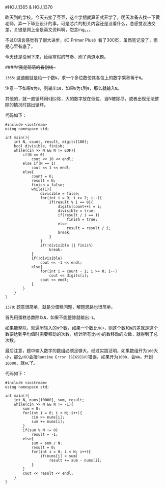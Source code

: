 #HOJ_1365 & HOJ_1370  

昨天到的学校，今天去接了豆豆，这个学期就算正式开学了。明天准备去找一下黄老师，弄一下毕业设计的事，可是芯片的相关内容还是没看什么，总感觉没法交差，关键是网上全是英文资料啊，怨念ing。。。  

不过C语言感觉有了很大进步，《C Primer Plus》看了300页，虽然笔记没了，但是心里有底了。  

今天还是没闲下来，延续寒假的节奏，刷了两道水题。  

#####~~~~~~~~~~~~我是萌萌的昏割线~~~~~~~~~~~~~  

```1365```: 这道题就是给一个数```N```，求一个多位数使其各位上的数字乘积等于```N```。  

注意一下如果```N```为```0```，则输出```10```，如果```N```为```1```到```9```，那么就输入```N```。  

其他的，就一直循环用```9```到```2```除，大的数字放在低位，当N被除尽，或者出现无法整除的情况时跳出循环。  

代码如下：  

	#include <iostream>
	using namespace std;

	int main(){
    	int N, count, result, digits[100];
    	bool divisible, finish;
    	while(cin >> N && N != EOF){
        	if(N == 0)
            	cout << 10 << endl;
        	else if(N == 1)
            	cout << 1 << endl;
        	else{
            	count = 0;
            	result = N;
            	finish = false;
            	while(1){
                	divisible = false;
                	for(int i = 9; i >= 2; i--){
                    	if(result % i == 0){
                        	digits[count++] = i;
                        	divisible = true;
                        	if(result / i == 1)
                            	finish = true;
                        	else
                            	result = result / i;
                        	break;
                    	}
                	}
                	if(!divisible || finish)
                   	 	break;
            	}
            	if(!divisible)
                	cout << -1 << endl;
            	else{
                	for(int i = count - 1; i >= 0; i--)
                    	cout << digits[i];
                	cout << endl;
            	}
        	}
    	}
	}  
	
```1370```: 题意很简单，就是分蛋糕问题，解题思路也很简单。  

首先用蛋糕总数除以```N```，如果不能整除就输出```-1```。  

如果能整除，就遍历输入的```N```个数，如果一个数比```N```小，则这个数和```N```的差就是这个数要达到平均值时需要移动的次数，统计所有比```N```小的数移动的次数，就得到了总次数。  

最后注意，题中输入数字的数组必须足够大，经过实践证明，如果数组开为```100```大小，那么```HOJ```会报```Runtime Error (SIGSEGV)```错误，如果开为```1000```，会```WA```，开到```10000```，就```AC```了。  

代码如下：  

	#include <iostream>
	using namespace std;

	int main(){
    	int N, nums[10000], sum, result;
    	while(cin >> N && N != -1){
        	sum = 0;
        	for(int i = 0; i < N; i++){
            	cin >> nums[i];
            	sum += nums[i];
        	}
        	if(sum % N != 0)
            	result = -1;
        	else{
            	sum = sum / N;
            	result = 0;
            	for(int i = 0; i < N; i++){
                	if(nums[i] < sum)
                    	result += sum - nums[i];
            	}
        	}
        	cout << result << endl;
    	}
	}